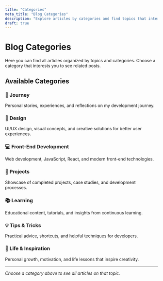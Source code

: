 ```yaml
---
title: "Categories"
meta_title: "Blog Categories"
description: "Explore articles by categories and find topics that interest you"
draft: true
---
```


# Blog Categories

Here you can find all articles organized by topics and categories. Choose a category that interests you to see related posts.

## Available Categories

### 🌟 **Journey**
Personal stories, experiences, and reflections on my development journey.

### 🎨 **Design**
UI/UX design, visual concepts, and creative solutions for better user experiences.

### 💻 **Front-End Development**
Web development, JavaScript, React, and modern front-end technologies.

### 🚀 **Projects**
Showcase of completed projects, case studies, and development processes.

### 📚 **Learning**
Educational content, tutorials, and insights from continuous learning.

### 💡 **Tips & Tricks**
Practical advice, shortcuts, and helpful techniques for developers.

### 🌱 **Life & Inspiration**
Personal growth, motivation, and life lessons that inspire creativity.

---

*Choose a category above to see all articles on that topic.*
